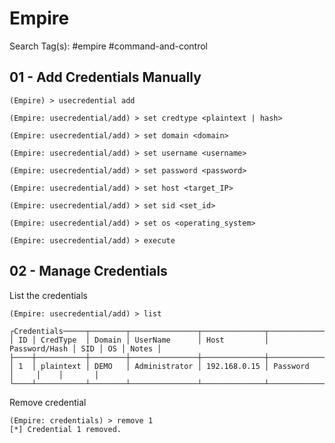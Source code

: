# Empire

Search Tag(s): #empire #command-and-control

## 01 - Add Credentials Manually

```
(Empire) > usecredential add

(Empire: usecredential/add) > set credtype <plaintext | hash>

(Empire: usecredential/add) > set domain <domain>

(Empire: usecredential/add) > set username <username>

(Empire: usecredential/add) > set password <password>

(Empire: usecredential/add) > set host <target_IP>

(Empire: usecredential/add) > set sid <set_id>

(Empire: usecredential/add) > set os <operating_system>

(Empire: usecredential/add) > execute
```

## 02 - Manage Credentials

List the credentials

```
(Empire: usecredential/add) > list

┌Credentials─────┬────────┬───────────────┬──────────────┬───────────────┬─────┬────┬───────┐
│ ID │ CredType  │ Domain │ UserName      │ Host         │ Password/Hash │ SID │ OS │ Notes │
├────┼───────────┼────────┼───────────────┼──────────────┼───────────────┼─────┼────┼───────┤
│ 1  │ plaintext │ DEMO   │ Administrator │ 192.168.0.15 │ Password      │     │    │       │
└────┴───────────┴────────┴───────────────┴──────────────┴───────────────┴─────┴────┴───────┘
```

Remove credential

```
(Empire: credentials) > remove 1
[*] Credential 1 removed.
```